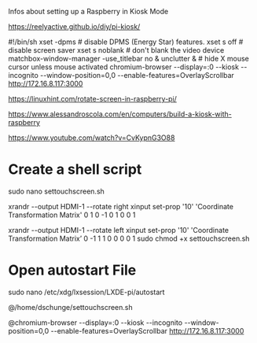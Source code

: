 Infos about setting up a Raspberry in Kiosk Mode

https://reelyactive.github.io/diy/pi-kiosk/

#!/bin/sh
xset -dpms # disable DPMS (Energy Star) features.
xset s off # disable screen saver
xset s noblank # don't blank the video device
matchbox-window-manager -use_titlebar no &
unclutter & # hide X mouse cursor unless mouse activated
chromium-browser --display=:0 --kiosk --incognito --window-position=0,0 --enable-features=OverlayScrollbar <http://172.16.8.117:3000>

<https://linuxhint.com/rotate-screen-in-raspberry-pi/>

<https://www.alessandroscola.com/en/computers/build-a-kiosk-with-raspberry>

<https://www.youtube.com/watch?v=CvKypnG3O88>

# Create a shell script

sudo nano settouchscreen.sh

xrandr --output HDMI-1 --rotate right
xinput set-prop '10' 'Coordinate Transformation Matrix' 0 1 0 -1 0 1 0 0 1

xrandr --output HDMI-1 --rotate left
xinput set-prop '10' 'Coordinate Transformation Matrix’ 0 -1 1 1 0 0 0 0 1
sudo chmod +x settouchscreen.sh

# Open autostart File

sudo nano /etc/xdg/lxsession/LXDE-pi/autostart

@/home/dschunge/settouchscreen.sh

@chromium-browser --display=:0 --kiosk --incognito --window-position=0,0 --enable-features=OverlayScrollbar http://172.16.8.117:3000
